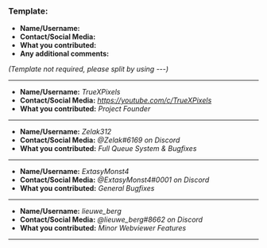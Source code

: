 ### Template:

- **Name/Username:**
- **Contact/Social Media:**
- **What you contributed:**
- **Any additional comments:**

*(Template not required, please split by using \-\-\-)*

---

- **Name/Username:** *TrueXPixels*
- **Contact/Social Media:** *https://youtube.com/c/TrueXPixels*
- **What you contributed:** *Project Founder*

---

- **Name/Username:** *Zelak312*
- **Contact/Social Media:** *@Zelak#6169 on Discord* 
- **What you contributed:** *Full Queue System & Bugfixes*

---

- **Name/Username:** *ExtasyMonst4*
- **Contact/Social Media:** *@ExtasyMonst4#0001 on Discord* 
- **What you contributed:** *General Bugfixes*

---

- **Name/Username:** *lieuwe_berg*
- **Contact/Social Media:** *@lieuwe_berg#8662 on Discord* 
- **What you contributed:** *Minor Webviewer Features*

---
